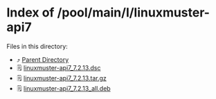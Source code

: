 
# Index of /pool/main/l/linuxmuster-api7
Files in this directory:
- ⤴ [Parent Directory](../)
- 🗒 [linuxmuster-api7_7.2.13.dsc](linuxmuster-api7_7.2.13.dsc)
- 🗒 [linuxmuster-api7_7.2.13.tar.gz](linuxmuster-api7_7.2.13.tar.gz)
- 🗒 [linuxmuster-api7_7.2.13_all.deb](linuxmuster-api7_7.2.13_all.deb)
